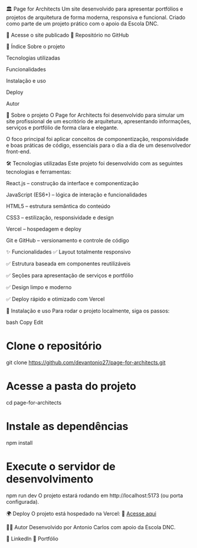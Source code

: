 🏛️ Page for Architects
Um site desenvolvido para apresentar portfólios e projetos de arquitetura de forma moderna, responsiva e funcional. Criado como parte de um projeto prático com o apoio da Escola DNC.

🔗 Acesse o site publicado
📂 Repositório no GitHub

📌 Índice
Sobre o projeto

Tecnologias utilizadas

Funcionalidades

Instalação e uso

Deploy

Autor

📖 Sobre o projeto
O Page for Architects foi desenvolvido para simular um site profissional de um escritório de arquitetura, apresentando informações, serviços e portfólio de forma clara e elegante.

O foco principal foi aplicar conceitos de componentização, responsividade e boas práticas de código, essenciais para o dia a dia de um desenvolvedor front-end.

🛠 Tecnologias utilizadas
Este projeto foi desenvolvido com as seguintes tecnologias e ferramentas:

React.js – construção da interface e componentização

JavaScript (ES6+) – lógica de interação e funcionalidades

HTML5 – estrutura semântica do conteúdo

CSS3 – estilização, responsividade e design

Vercel – hospedagem e deploy

Git e GitHub – versionamento e controle de código

✨ Funcionalidades
✅ Layout totalmente responsivo

✅ Estrutura baseada em componentes reutilizáveis

✅ Seções para apresentação de serviços e portfólio

✅ Design limpo e moderno

✅ Deploy rápido e otimizado com Vercel

🚀 Instalação e uso
Para rodar o projeto localmente, siga os passos:

bash
Copy
Edit
# Clone o repositório
git clone https://github.com/devantonio27/page-for-architects.git

# Acesse a pasta do projeto
cd page-for-architects

# Instale as dependências
npm install

# Execute o servidor de desenvolvimento
npm run dev
O projeto estará rodando em http://localhost:5173 (ou porta configurada).

🌍 Deploy
O projeto está hospedado na Vercel:
🔗 [Acesse aqui](https://page-for-architects.vercel.app/)

👨‍💻 Autor
Desenvolvido por Antonio Carlos com apoio da Escola DNC.

🔗 LinkedIn [](https://www.linkedin.com/in/antonio-carlos-melo-b542a7281/)
📂 Portfólio
